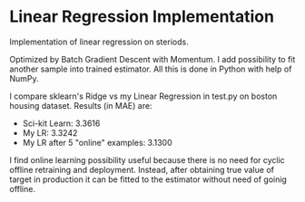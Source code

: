# Linear Regression Implementation
Implementation of linear regression on steriods.

Optimized by Batch Gradient Descent with Momentum. I add possibility to fit another sample into trained estimator. All this is done in Python with help of NumPy.

I compare sklearn's Ridge vs my Linear Regression in test.py on boston housing dataset. Results (in MAE) are:
 * Sci-kit Learn: 3.3616
 * My LR: 3.3242
 * My LR after 5 "online" examples: 3.1300

I find online learning possibility useful because there is no need for cyclic offline retraining and deployment. Instead, after obtaining true value of target in production it can be fitted to the estimator without need of goinig offline.
